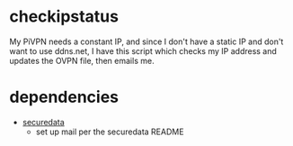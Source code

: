 # checkipstatus
My PiVPN needs a constant IP, and since I don't have a static IP and don't want to use ddns.net, I have this script which checks my IP address and updates the OVPN file, then emails me.

# dependencies
- [securedata](https://github.com/tylerjwoodfin/securedata)
    - set up mail per the securedata README